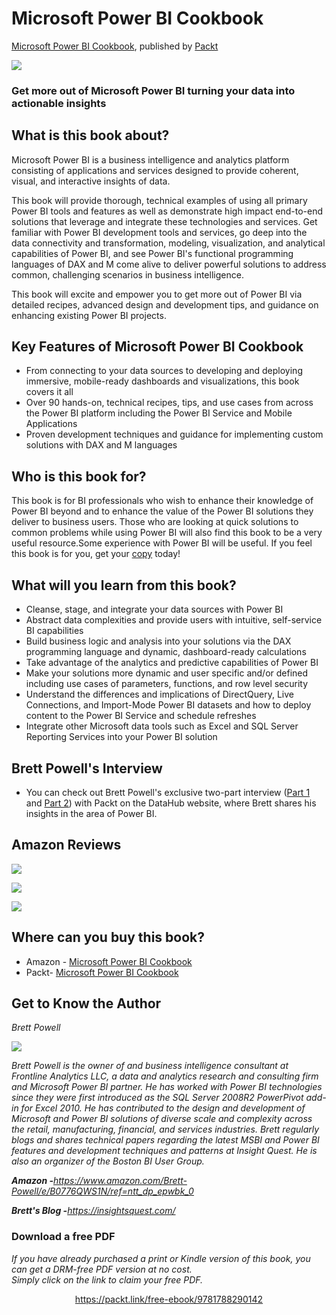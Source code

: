 


# Microsoft Power BI Cookbook
[Microsoft Power BI Cookbook](https://www.packtpub.com/big-data-and-business-intelligence/microsoft-power-bi-cookbook?utm_source=github&utm_medium=repository&utm_campaign=9781788290142), published by [Packt](https://www.packtpub.com/) 

<img src="images/image_00_001.png" />

### Get more out of Microsoft Power BI turning your data into actionable insights

## What is this book about?
<p>Microsoft Power BI is a business intelligence and analytics platform consisting of applications and services designed to provide coherent, visual, and interactive insights of data.</p> 
<p>This book will provide thorough, technical examples of using all primary Power BI tools and features as well as demonstrate high impact end-to-end solutions that leverage and integrate these technologies and services. Get familiar with Power BI development tools and services, go deep into the data connectivity and transformation, modeling, visualization, and analytical capabilities of Power BI, and see Power BI's functional programming languages of DAX and M come alive to deliver powerful solutions to address common, challenging scenarios in business intelligence.</p> 
<p>This book will excite and empower you to get more out of Power BI via detailed recipes, advanced design and development tips, and guidance on enhancing existing Power BI projects.</p> 

## Key Features of Microsoft Power BI Cookbook

<ul><li>From connecting to your data sources to developing and deploying immersive, mobile-ready dashboards and visualizations, this book covers it all</li> 
<li>Over 90 hands-on, technical recipes, tips, and use cases from across the Power BI platform including the Power BI Service and Mobile Applications</li> 
<li>Proven development techniques and guidance for implementing custom solutions with DAX and M languages</li> 
</ul>

## Who is this book for?
<p><span >This book is for BI professionals who wish to enhance their knowledge of Power BI beyond and to enhance the value of the Power BI solutions they deliver to business users. Those who are looking at quick solutions to common problems while using Power BI will also find this book to be a very useful resource.Some experience with Power BI will be useful. If you feel this book is for you, get your <a href="https://www.amazon.com/Microsoft-Power-Cookbook-Intelligence-Analytical/dp/1788290143">copy</a> today!</span></p> 

## What will you learn from this book? 
<ul><li>Cleanse, stage, and integrate your data sources with Power BI</li> 
<li>Abstract data complexities and provide users with intuitive, self-service BI capabilities</li> 
<li>Build business logic and analysis into your solutions via the DAX programming language and dynamic, dashboard-ready calculations</li> 
<li>Take advantage of the analytics and predictive capabilities of Power BI</li> 
<li>Make your solutions more dynamic and user specific and/or defined including use cases of parameters, functions, and row level security</li> 
<li>Understand the differences and implications of DirectQuery, Live Connections, and Import-Mode Power BI datasets and how to deploy content to the Power BI Service and schedule refreshes</li> 
<li>Integrate other Microsoft data tools such as Excel and SQL Server Reporting Services into your Power BI solution</li> 
</ul>

## Brett Powell's Interview
<ul><li><span >You can check out Brett Powell's exclusive two-part interview (<a href="https://datahub.packtpub.com/interview/microsoft-power-bi-interview-part1-brett-powell/">Part 1</a> and <a href="https://datahub.packtpub.com/interview/unlocking-the-secrets-of-microsoft-power-bi-interview-part-2-of-2-with-brett-powell-founder-of-frontline-analytics-llc/">Part 2</a>) with Packt on the DataHub website, where Brett shares his insights in the area of Power BI. </span></li> 
</ul>

## Amazon Reviews
<p><img src="images/image_00_002.png" /></p> 
<p><img src="images/image_00_003.png" /></p> 
<p><img src="images/image_00_004.png" /></p> 

## Where can you buy this book?
* Amazon - [Microsoft Power BI Cookbook](https://www.amazon.com/Microsoft-Power-Cookbook-Intelligence-Analytical/dp/1788290143/ref=sr_1_1?ie=UTF8&qid=1519127013&sr=8-1&keywords=Microsoft+Power+BI+Cookbook) 
* Packt- [Microsoft Power BI Cookbook](https://www.packtpub.com/big-data-and-business-intelligence/microsoft-power-bi-cookbook?utm_source=github&utm_medium=authorengagement&utm_campaign=9781788290142)

## Get to Know the Author
<p><i >Brett Powell</i></p> 
<p><img src="images/image_00_005.png" /></p> 
<p><i >Brett Powell is the owner of and business intelligence consultant at Frontline Analytics LLC, a data and analytics research and consulting firm and Microsoft Power BI partner. He has worked with Power BI technologies since they were first introduced as the SQL Server 2008R2 PowerPivot add-in for Excel 2010. He has contributed to the design and development of Microsoft and Power BI solutions of diverse scale and complexity across the retail, manufacturing, financial, and services industries. Brett regularly blogs and shares technical papers regarding the latest MSBI and Power BI features and development techniques and patterns at Insight Quest. He is also an organizer of the Boston BI User Group.</i></p> 
<p><b ><i >Amazon -</i></b><span ><a href="https://www.amazon.com/Brett-Powell/e/B0776QWS1N/ref=ntt_dp_epwbk_0"><i >https://www.amazon.com/Brett-Powell/e/B0776QWS1N/ref=ntt_dp_epwbk_0</i></a></span></p> 
<p><b ><i >Brett's Blog -</i></b><span ><a href="https://insightsquest.com/"><i >https://insightsquest.com/</i></a></span></p> 

            


### Download a free PDF

 <i>If you have already purchased a print or Kindle version of this book, you can get a DRM-free PDF version at no cost.<br>Simply click on the link to claim your free PDF.</i>
<p align="center"> <a href="https://packt.link/free-ebook/9781788290142">https://packt.link/free-ebook/9781788290142 </a> </p>